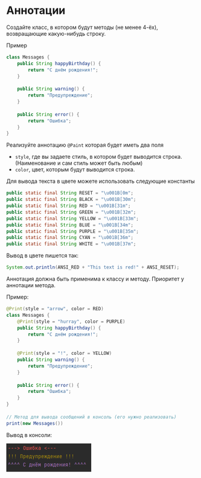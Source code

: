 # Аннотации

Создайте класс, в котором будут методы (не менее 4-ёх), возвращающие какую-нибудь строку.

Пример

```java
class Messages {
    public String happyBirthday() {
        return "С днём рождения!";
    }

    public String warning() {
        return "Предупреждение";
    }

    public String error() {
        return "Ошибка";
    }
}
```


Реализуйте аннотацию `@Paint` которая будет иметь два поля 
* `style`, где вы задаете стиль, в котором будет выводится строка. (Наименование и сам стиль может быть любым)
* `color`, цвет, которым будут выводится строка.

Для вывода текста в цвете можете использовать следующие константы
```java
public static final String RESET = "\u001B[0m";
public static final String BLACK = "\u001B[30m";
public static final String RED = "\u001B[31m";
public static final String GREEN = "\u001B[32m";
public static final String YELLOW = "\u001B[33m";
public static final String BLUE = "\u001B[34m";
public static final String PURPLE = "\u001B[35m";
public static final String CYAN = "\u001B[36m";
public static final String WHITE = "\u001B[37m";
```
Вывод в цвете пишется так:

```java
System.out.println(ANSI_RED + "This text is red!" + ANSI_RESET);
```

Аннотация должна быть применима к классу и методу. Приоритет у аннотации метода.

Пример:

```java
@Print(style = "arrow", color = RED)
class Messages {
    @Print(style = "hurray", color = PURPLE)
    public String happyBirthday() {
        return "С днём рождения!";
    }

    @Print(style = "!", color = YELLOW)
    public String warning() {
        return "Предупреждение";
    }
    
    public String error() {
        return "Ошибка";
    }
}

// Метод для вывода сообщений в консоль (его нужно реализовать)
print(new Messages())
```
Вывод в консоли:

![img.png](img/consoeOutput.png)
